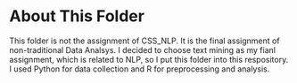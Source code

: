 
# About This Folder

This folder is not the assignment of CSS_NLP.
It is the final assignment of non-traditional Data Analsys.
I decided to choose text mining as my fianl assignment, which is related to NLP, so I put this folder into this respository.
I used Python for data collection and R for preprocessing and analysis.
